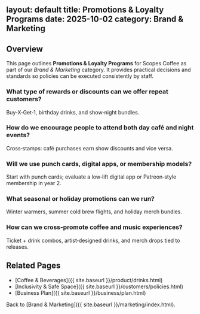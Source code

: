 
layout: default
title: Promotions & Loyalty Programs
date: 2025-10-02
category: Brand & Marketing
---

## Overview
This page outlines **Promotions & Loyalty Programs** for Scopes Coffee as part of our _Brand & Marketing_ category. It provides practical decisions and standards so policies can be executed consistently by staff.

### What type of rewards or discounts can we offer repeat customers?
Buy‑X‑Get‑1, birthday drinks, and show‑night bundles.

### How do we encourage people to attend both day café and night events?
Cross‑stamps: café purchases earn show discounts and vice versa.

### Will we use punch cards, digital apps, or membership models?
Start with punch cards; evaluate a low‑lift digital app or Patreon‑style membership in year 2.

### What seasonal or holiday promotions can we run?
Winter warmers, summer cold brew flights, and holiday merch bundles.

### How can we cross-promote coffee and music experiences?
Ticket + drink combos, artist‑designed drinks, and merch drops tied to releases.

## Related Pages
- [Coffee & Beverages]({{ site.baseurl }}/product/drinks.html)
- [Inclusivity & Safe Space]({{ site.baseurl }}/customers/policies.html)
- [Business Plan]({{ site.baseurl }}/business/plan.html)

Back to [Brand & Marketing]({{ site.baseurl }}/marketing/index.html).
